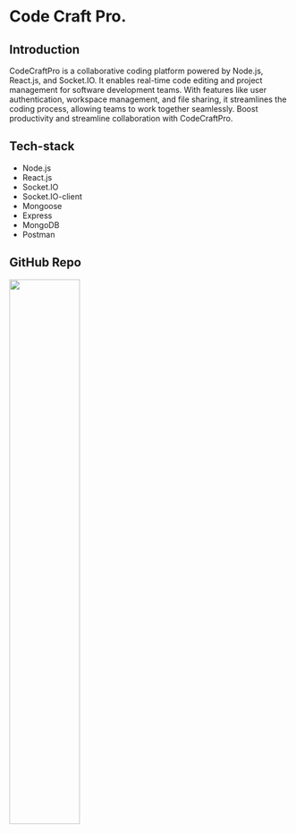 # Code Craft Pro.

## Introduction

CodeCraftPro is a collaborative coding platform powered by Node.js, React.js, and Socket.IO. It enables real-time code editing and project management for software development teams. With features like user authentication, workspace management, and file sharing, it streamlines the coding process, allowing teams to work together seamlessly. Boost productivity and streamline collaboration with CodeCraftPro.

## Tech-stack
* Node.js
* React.js
* Socket.IO
* Socket.IO-client
* Mongoose
* Express
* MongoDB
* Postman

## GitHub Repo
<a href="https://github.com/thatbackendguy/code-craft-pro"><img src="https://opengraph.githubassets.com/42bc0c1d6fa18b25576ead8f49432f0ca77199d85e517dd6b2366d9d4e4ab955/thatbackendguy/code-craft-pro" width="50%"/></a>
